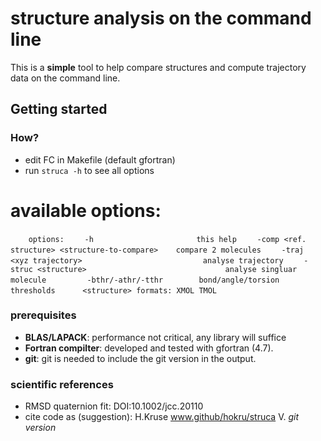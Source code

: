 # structure analysis on the command line

This is a **simple** tool to help compare structures and compute trajectory data on the command line.


## Getting started

### How?

* edit FC in Makefile (default gfortran)
* run `struca -h` to see all options


# available options:
`    options:`
`    -h                       this help`
`    -comp <ref. structure> <structure-to-compare>    compare 2 molecules`
`    -traj <xyz trajectory>                           analyse trajectory`
`    -struc <structure>                               analyse singluar molecule`
`    `
`    -bthr/-athr/-tthr        bond/angle/torsion thresholds`
`    `
`  <structure> formats: XMOL TMOL `

### prerequisites

- **BLAS/LAPACK**: performance not critical, any library will suffice 
- **Fortran compilter**: developed and tested with gfortran (4.7).
- **git**: git is needed to include the git version in the output.

### scientific references
- RMSD quaternion fit: DOI:10.1002/jcc.20110
- cite code as (suggestion): H.Kruse www.github/hokru/struca V. *git version*

